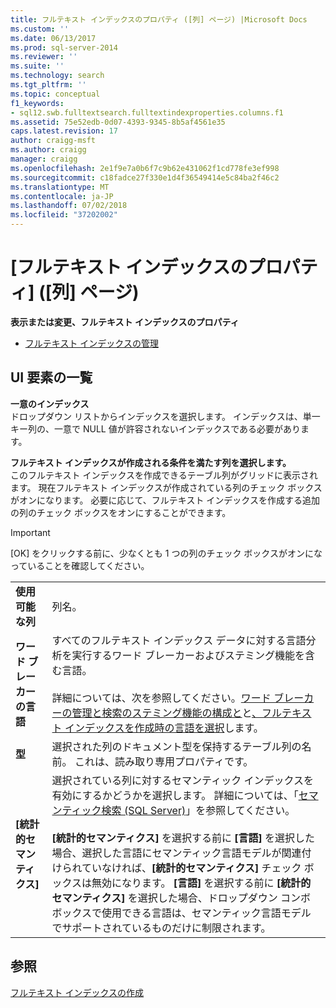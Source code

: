 ```yaml
---
title: フルテキスト インデックスのプロパティ ([列] ページ) |Microsoft Docs
ms.custom: ''
ms.date: 06/13/2017
ms.prod: sql-server-2014
ms.reviewer: ''
ms.suite: ''
ms.technology: search
ms.tgt_pltfrm: ''
ms.topic: conceptual
f1_keywords:
- sql12.swb.fulltextsearch.fulltextindexproperties.columns.f1
ms.assetid: 75e52edb-0d07-4393-9345-8b5af4561e35
caps.latest.revision: 17
author: craigg-msft
ms.author: craigg
manager: craigg
ms.openlocfilehash: 2e1f9e7a0b6f7c9b62e431062f1cd778fe3ef998
ms.sourcegitcommit: c18fadce27f330e1d4f36549414e5c84ba2f46c2
ms.translationtype: MT
ms.contentlocale: ja-JP
ms.lasthandoff: 07/02/2018
ms.locfileid: "37202002"
---
```

# <a name="full-text-index-properties-columns-page"></a>[フルテキスト インデックスのプロパティ] ([列] ページ)
  **表示または変更、フルテキスト インデックスのプロパティ**  
  
-   [フルテキスト インデックスの管理](../relational-databases/indexes/indexes.md)  
  
## <a name="uielement-list"></a>UI 要素の一覧  
 **一意のインデックス**  
 ドロップダウン リストからインデックスを選択します。 インデックスは、単一キー列の、一意で NULL 値が許容されないインデックスである必要があります。  
  
 **フルテキスト インデックスが作成される条件を満たす列を選択します。**  
 このフルテキスト インデックスを作成できるテーブル列がグリッドに表示されます。 現在フルテキスト インデックスが作成されている列のチェック ボックスがオンになります。 必要に応じて、フルテキスト インデックスを作成する追加の列のチェック ボックスをオンにすることができます。  
  
> [!IMPORTANT]  
>  [OK] をクリックする前に、少なくとも 1 つの列のチェック ボックスがオンになっていることを確認してください。  
  
|||  
|-|-|  
|**使用可能な列**|列名。|  
|**ワード ブレーカーの言語**|すべてのフルテキスト インデックス データに対する言語分析を実行するワード ブレーカーおよびステミング機能を含む言語。<br /><br /> 詳細については、次を参照してください。[ワード ブレーカーの管理と検索のステミング機能の構成と](../relational-databases/search/configure-and-manage-word-breakers-and-stemmers-for-search.md)と[、フルテキスト インデックスを作成時の言語を選択](../relational-databases/search/choose-a-language-when-creating-a-full-text-index.md)します。|  
|**型**|選択された列のドキュメント型を保持するテーブル列の名前。 これは、読み取り専用プロパティです。|  
|**[統計的セマンティクス]**|選択されている列に対するセマンティック インデックスを有効にするかどうかを選択します。 詳細については、「[セマンティック検索 &#40;SQL Server&#41;](../relational-databases/search/semantic-search-sql-server.md)」を参照してください。<br /><br /> **[統計的セマンティクス]** を選択する前に **[言語]** を選択した場合、選択した言語にセマンティック言語モデルが関連付けられていなければ、**[統計的セマンティクス]** チェック ボックスは無効になります。 **[言語]** を選択する前に **[統計的セマンティクス]** を選択した場合、ドロップダウン コンボ ボックスで使用できる言語は、セマンティック言語モデルでサポートされているものだけに制限されます。|  
  
## <a name="see-also"></a>参照  
 [フルテキスト インデックスの作成](../relational-databases/search/populate-full-text-indexes.md)  
  
  
